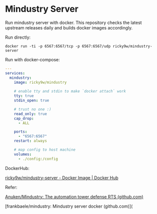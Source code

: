 # Mindustry Server

Run mindustry server with docker. This repository checks the latest upstream releases daily and builds docker images accordingly.

Run directly:

```shell
docker run -ti -p 6567:6567/tcp -p 6567:6567/udp ricky9w/mindustry-server
```

Run with docker-compose:

```yaml
---
services:
  mindustry:
    image: ricky9w/mindustry
    
    # enable tty and stdin to make `docker attach` work
    tty: true
    stdin_open: true

    # trust no one :)
    read_only: true
    cap_drop:
      - ALL

    ports:
      - "6567:6567"
    restart: always

    # map config to host machine
    volumes:
      - ./config:/config
```

DockerHub:

[ricky9w/mindustry-server - Docker Image | Docker Hub](https://hub.docker.com/r/ricky9w/mindustry-server)

Refer:

[Anuken/Mindustry: The automation tower defense RTS (github.com)](https://github.com/Anuken/Mindustry)

[frankbaele/mindustry: Mindustry server docker (github.com)](
